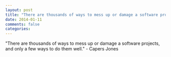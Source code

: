 ```yaml
---
layout: post
title: "There are thousands of ways to mess up or damage a software projects, and only a few ways to do them well."
date: 2014-01-11
comments: false
categories: 
---
```


<span class='quote'>"There are thousands of ways to mess up or damage a software projects, and only a few ways to do them well."</span>
<span class='by'>- Capers Jones</span>
